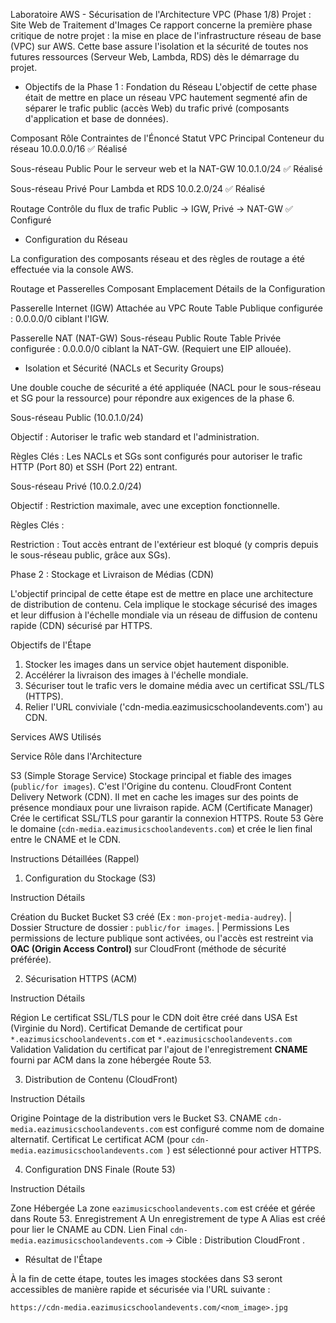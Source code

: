 Laboratoire AWS - Sécurisation de l'Architecture VPC (Phase 1/8)
Projet : Site Web de Traitement d'Images
Ce rapport concerne la première phase critique de notre projet : la mise en place de l'infrastructure réseau de base (VPC) sur AWS. Cette base assure l'isolation et la sécurité de toutes nos futures ressources (Serveur Web, Lambda, RDS) dès le démarrage du projet.

- Objectifs de la Phase 1 : Fondation du Réseau
L'objectif de cette phase était de mettre en place un réseau VPC hautement segmenté afin de séparer le trafic public (accès Web) du trafic privé (composants d'application et base de données).

Composant		              Rôle			                               Contraintes de l'Énoncé	     Statut
VPC Principal	         	Conteneur du réseau			                	10.0.0.0/16                    ✅ Réalisé
                                        
Sous-réseau Public	    Pour le serveur web et la NAT-GW			     10.0.1.0/24                  ✅ Réalisé
			
Sous-réseau Privé		    Pour Lambda et RDS			                   10.0.2.0/24 	                 ✅ Réalisé		

Routage		              Contrôle du flux de trafic		             Public → IGW, Privé → NAT-GW 	✅ Configuré
		

- Configuration du Réseau

La configuration des composants réseau et des règles de routage a été effectuée via la console AWS.

Routage et Passerelles
Composant		                 Emplacement		          Détails de la Configuration

Passerelle Internet (IGW)		Attachée au VPC 			    Route Table Publique configurée : 0.0.0.0/0 ciblant l'IGW.

Passerelle NAT (NAT-GW)		Sous-réseau Public 			    Route Table Privée configurée : 0.0.0.0/0 ciblant la NAT-GW. (Requiert une EIP allouée).


- Isolation et Sécurité (NACLs et Security Groups)

Une double couche de sécurité a été appliquée (NACL pour le sous-réseau et SG pour la ressource) pour répondre aux exigences de la phase 6.

Sous-réseau Public (10.0.1.0/24)

  Objectif : Autoriser le trafic web standard et l'administration.

  Règles Clés : Les NACLs et SGs sont configurés pour autoriser le trafic HTTP (Port 80) et SSH (Port 22) entrant.  

Sous-réseau Privé (10.0.2.0/24)

   Objectif : Restriction maximale, avec une exception fonctionnelle.

   Règles Clés :

Restriction : Tout accès entrant de l'extérieur est bloqué (y compris depuis le sous-réseau public, grâce aux SGs).

Phase 2 : Stockage et Livraison de Médias (CDN)

L'objectif principal de cette étape est de mettre en place une architecture de distribution de contenu. Cela implique le stockage sécurisé des images et leur diffusion à l'échelle mondiale via un réseau de diffusion de contenu rapide (CDN) sécurisé par HTTPS.

 Objectifs de l'Étape

1. Stocker les images dans un service objet hautement disponible.
2. Accélérer la livraison des images à l'échelle mondiale.
3. Sécuriser tout le trafic vers le domaine média avec un certificat SSL/TLS (HTTPS).
4. Relier l'URL conviviale ('cdn-media.eazimusicschoolandevents.com') au CDN.

 Services AWS Utilisés

 Service                                            Rôle dans l'Architecture 

S3 (Simple Storage Service)     Stockage principal et fiable des images (`public/for images`). C'est l'Origine du contenu. 
CloudFront                       Content Delivery Network (CDN). Il met en cache les images sur des points de présence mondiaux pour une livraison rapide. 
ACM (Certificate Manager)     Crée le certificat SSL/TLS pour garantir la connexion HTTPS. 
Route 53                        Gère le domaine (`cdn-media.eazimusicschoolandevents.com`) et crée le lien final entre le CNAME et le CDN.


 Instructions Détaillées (Rappel)

 1. Configuration du Stockage (S3)

 Instruction                 Détails 

Création du Bucket        Bucket S3 créé (Ex : `mon-projet-media-audrey`). |
Dossier                  Structure de dossier : `public/for images`. |
Permissions                Les permissions de lecture publique sont activées, ou l'accès est restreint via **OAC (Origin Access Control)** sur CloudFront (méthode de sécurité préférée).

2. Sécurisation HTTPS (ACM)

 Instruction  Détails 
 
Région      Le certificat SSL/TLS pour le CDN doit être créé dans  USA Est (Virginie du Nord). 
Certificat  Demande de certificat  pour `*.eazimusicschoolandevents.com` et  `*.eazimusicschoolandevents.com`
Validation  Validation du certificat par l'ajout de l'enregistrement **CNAME** fourni par ACM dans la zone hébergée Route 53.

3. Distribution de Contenu (CloudFront)

 Instruction    Détails 

 Origine        Pointage de la distribution vers le Bucket S3. 
  CNAME         `cdn-media.eazimusicschoolandevents.com` est configuré comme nom de domaine alternatif. 
Certificat   Le certificat ACM (pour `cdn-media.eazimusicschoolandevents.com `) est sélectionné pour activer HTTPS.

 4. Configuration DNS Finale (Route 53)

 Instruction      Détails 

Zone Hébergée      La zone    `eazimusicschoolandevents.com`   est créée et gérée dans Route 53. 
Enregistrement A   Un enregistrement de type  A Alias est créé pour lier le CNAME au CDN. 
Lien Final         `cdn-media.eazimusicschoolandevents.com` → Cible :  Distribution CloudFront .


- Résultat de l'Étape

À la fin de cette étape, toutes les images stockées dans S3 seront accessibles de manière rapide et sécurisée via l'URL suivante :

`https://cdn-media.eazimusicschoolandevents.com/<nom_image>.jpg`



